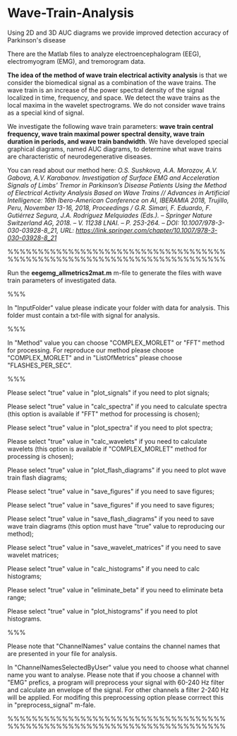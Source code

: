 # Wave-Train-Analysis
Using 2D and 3D AUC diagrams we provide improved detection accuracy of Parkinson's disease

There are the Matlab files to analyze electroencephalogram (EEG), electromyogram (EMG), and tremorogram data.

<b>The idea of the method of wave train electrical activity analysis</b> is that we consider the biomedical signal as a combination of the wave trains. The wave train is an increase of the power spectral density of the signal localized in time, frequency, and space. We detect the wave trains as the local maxima in the wavelet spectrograms. We do not consider wave trains as a special kind of signal. 

We investigate the following wave train parameters: <b>wave train central frequency, wave train maximal power spectral density, wave train duration in periods, and wave train bandwidth</b>. We have developed special graphical diagrams, named AUC diagrams, to determine what wave trains are characteristic of neurodegenerative diseases. 

You can read about our method here: <i>O.S. Sushkova, A.A. Morozov, A.V. Gabova, A.V. Karabanov. Investigation of Surface EMG and Acceleration Signals of Limbs’ Tremor in Parkinson’s Disease Patients Using the Method of Electrical Activity Analysis Based on Wave Trains // Advances in Artificial Intelligence: 16th Ibero-American Conference on AI, IBERAMIA 2018, Trujillo, Peru, November 13-16, 2018, Proceedings / G.R. Simari, F. Eduardo, F. Gutiérrez Segura, J.A. Rodríguez Melquiades (Eds.). – Springer Nature Switzerland AG, 2018. – V. 11238 LNAI. – P. 253-264. – DOI: 10.1007/978-3-030-03928-8_21, URL: https://link.springer.com/chapter/10.1007/978-3-030-03928-8_21</i> 

%%%%%%%%%%%%%%%%%%%%%%%%%%%%%%%%%%%%%%%%%%%%%%%%%%%%%%%%%%%%%%%%%%%%%%%%

Run the <b>eegemg_allmetrics2mat.m</b> m-file to generate the files with wave train parameters of investigated data.

%%%

In "InputFolder" value please indicate your folder with data for analysis. This folder must contain a txt-file with signal for analysis. 

%%%

In "Method" value you can choose "COMPLEX_MORLET" or "FFT" method for processing. For reproduce our method please choose "COMPLEX_MORLET" and in "ListOfMetrics" please choose "FLASHES_PER_SEC". 

%%%

Please select "true" value in "plot_signals" if you need to plot signals;

Please select "true" value in "calc_spectra" if you need to calculate spectra (this option is available if "FFT" method for processing is chosen);

Please select "true" value in "plot_spectra" if you need to plot spectra;

Please select "true" value in "calc_wavelets" if you need to calculate wavelets (this option is available if "COMPLEX_MORLET" method for processing is chosen);

Please select "true" value in "plot_flash_diagrams" if you need to plot wave train flash diagrams;

Please select "true" value in "save_figures" if you need to save figures;

Please select "true" value in "save_figures" if you need to save figures;

Please select "true" value in "save_flash_diagrams" if you need to save wave train diagrams (this option must have "true" value to reproducing our method);

Please select "true" value in "save_wavelet_matrices" if you need to save wavelet matrices;

Please select "true" value in "calc_histograms" if you need to calc histograms;

Please select "true" value in "eliminate_beta" if you need to eliminate beta range;

Please select "true" value in "plot_histograms" if you need to plot histograms.

%%%

Please note that "ChannelNames" value contains the channel names that are presented in your file for analysis.

In "ChannelNamesSelectedByUser" value you need to choose what channel name you want to analyse. Please note that if you choose a channel with "EMG" prefics, a program will preprocess your signal with 60-240 Hz filter and calculate an envelope of the signal. For other channels a filter 2-240 Hz will be applied. For modifing this preprocessing option please corrrect this in "preprocess_signal" m-fale.

%%%%%%%%%%%%%%%%%%%%%%%%%%%%%%%%%%%%%%%%%%%%%%%%%%%%%%%%%%%%%%%%%%%%%%%%
